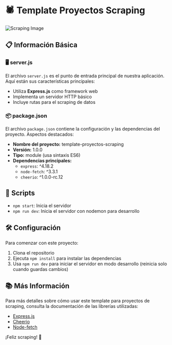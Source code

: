 # 🕷️ Template Proyectos Scraping

![Scraping Image](https://raw.githubusercontent.com/mariusandra/images/master/web-scraping-example.png)

## 📋 Información Básica

### 🖥️ server.js

El archivo `server.js` es el punto de entrada principal de nuestra aplicación. Aquí están sus características principales:

- Utiliza **Express.js** como framework web
- Implementa un servidor HTTP básico
- Incluye rutas para el scraping de datos

### 📦 package.json

El archivo `package.json` contiene la configuración y las dependencias del proyecto. Aspectos destacados:

- **Nombre del proyecto:** template-proyectos-scraping
- **Versión:** 1.0.0
- **Tipo:** module (usa sintaxis ES6)
- **Dependencias principales:**
  - `express`: ^4.18.2
  - `node-fetch`: ^3.3.1
  - `cheerio`: ^1.0.0-rc.12

## 🚀 Scripts

- `npm start`: Inicia el servidor
- `npm run dev`: Inicia el servidor con nodemon para desarrollo

## 🛠️ Configuración

Para comenzar con este proyecto:

1. Clona el repositorio
2. Ejecuta `npm install` para instalar las dependencias
3. Usa `npm run dev` para iniciar el servidor en modo desarrollo (reinicia solo cuando guardas cambios)

## 📚 Más Información

Para más detalles sobre cómo usar este template para proyectos de scraping, consulta la documentación de las librerías utilizadas:

- [Express.js](https://expressjs.com/)
- [Cheerio](https://cheerio.js.org/)
- [Node-fetch](https://github.com/node-fetch/node-fetch)

¡Feliz scraping! 🎉